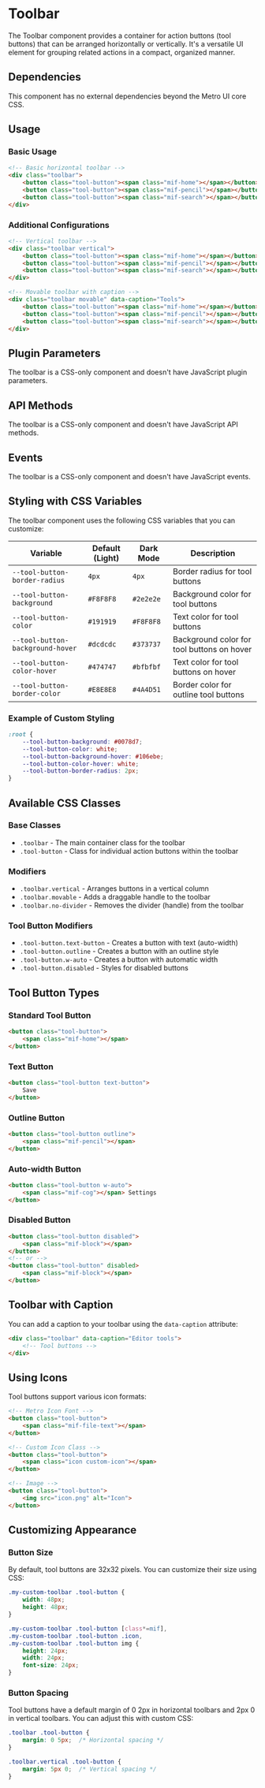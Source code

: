# Toolbar

The Toolbar component provides a container for action buttons (tool buttons) that can be arranged horizontally or vertically. It's a versatile UI element for grouping related actions in a compact, organized manner.

## Dependencies

This component has no external dependencies beyond the Metro UI core CSS.

## Usage

### Basic Usage

```html
<!-- Basic horizontal toolbar -->
<div class="toolbar">
    <button class="tool-button"><span class="mif-home"></span></button>
    <button class="tool-button"><span class="mif-pencil"></span></button>
    <button class="tool-button"><span class="mif-search"></span></button>
</div>
```

### Additional Configurations

```html
<!-- Vertical toolbar -->
<div class="toolbar vertical">
    <button class="tool-button"><span class="mif-home"></span></button>
    <button class="tool-button"><span class="mif-pencil"></span></button>
    <button class="tool-button"><span class="mif-search"></span></button>
</div>

<!-- Movable toolbar with caption -->
<div class="toolbar movable" data-caption="Tools">
    <button class="tool-button"><span class="mif-home"></span></button>
    <button class="tool-button"><span class="mif-pencil"></span></button>
    <button class="tool-button"><span class="mif-search"></span></button>
</div>
```

## Plugin Parameters

The toolbar is a CSS-only component and doesn't have JavaScript plugin parameters.

## API Methods

The toolbar is a CSS-only component and doesn't have JavaScript API methods.

## Events

The toolbar is a CSS-only component and doesn't have JavaScript events.

## Styling with CSS Variables

The toolbar component uses the following CSS variables that you can customize:

| Variable | Default (Light) | Dark Mode | Description |
| --- | --- | --- | --- |
| `--tool-button-border-radius` | `4px` | `4px` | Border radius for tool buttons |
| `--tool-button-background` | `#F8F8F8` | `#2e2e2e` | Background color for tool buttons |
| `--tool-button-color` | `#191919` | `#F8F8F8` | Text color for tool buttons |
| `--tool-button-background-hover` | `#dcdcdc` | `#373737` | Background color for tool buttons on hover |
| `--tool-button-color-hover` | `#474747` | `#bfbfbf` | Text color for tool buttons on hover |
| `--tool-button-border-color` | `#E8E8E8` | `#4A4D51` | Border color for outline tool buttons |

### Example of Custom Styling

```css
:root {
    --tool-button-background: #0078d7;
    --tool-button-color: white;
    --tool-button-background-hover: #106ebe;
    --tool-button-color-hover: white;
    --tool-button-border-radius: 2px;
}
```

## Available CSS Classes

### Base Classes
- `.toolbar` - The main container class for the toolbar
- `.tool-button` - Class for individual action buttons within the toolbar

### Modifiers
- `.toolbar.vertical` - Arranges buttons in a vertical column
- `.toolbar.movable` - Adds a draggable handle to the toolbar
- `.toolbar.no-divider` - Removes the divider (handle) from the toolbar

### Tool Button Modifiers
- `.tool-button.text-button` - Creates a button with text (auto-width)
- `.tool-button.outline` - Creates a button with an outline style
- `.tool-button.w-auto` - Creates a button with automatic width
- `.tool-button.disabled` - Styles for disabled buttons

## Tool Button Types

### Standard Tool Button

```html
<button class="tool-button">
    <span class="mif-home"></span>
</button>
```

### Text Button

```html
<button class="tool-button text-button">
    Save
</button>
```

### Outline Button

```html
<button class="tool-button outline">
    <span class="mif-pencil"></span>
</button>
```

### Auto-width Button

```html
<button class="tool-button w-auto">
    <span class="mif-cog"></span> Settings
</button>
```

### Disabled Button

```html
<button class="tool-button disabled">
    <span class="mif-block"></span>
</button>
<!-- or -->
<button class="tool-button" disabled>
    <span class="mif-block"></span>
</button>
```

## Toolbar with Caption

You can add a caption to your toolbar using the `data-caption` attribute:

```html
<div class="toolbar" data-caption="Editor tools">
    <!-- Tool buttons -->
</div>
```

## Using Icons

Tool buttons support various icon formats:

```html
<!-- Metro Icon Font -->
<button class="tool-button">
    <span class="mif-file-text"></span>
</button>

<!-- Custom Icon Class -->
<button class="tool-button">
    <span class="icon custom-icon"></span>
</button>

<!-- Image -->
<button class="tool-button">
    <img src="icon.png" alt="Icon">
</button>
```

## Customizing Appearance

### Button Size

By default, tool buttons are 32x32 pixels. You can customize their size using CSS:

```css
.my-custom-toolbar .tool-button {
    width: 48px;
    height: 48px;
}

.my-custom-toolbar .tool-button [class*=mif], 
.my-custom-toolbar .tool-button .icon, 
.my-custom-toolbar .tool-button img {
    height: 24px;
    width: 24px;
    font-size: 24px;
}
```

### Button Spacing

Tool buttons have a default margin of 0 2px in horizontal toolbars and 2px 0 in vertical toolbars. You can adjust this with custom CSS:

```css
.toolbar .tool-button {
    margin: 0 5px;  /* Horizontal spacing */
}

.toolbar.vertical .tool-button {
    margin: 5px 0;  /* Vertical spacing */
}
```

